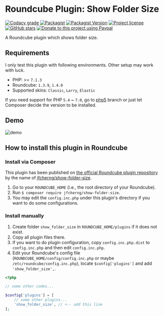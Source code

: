 # Roundcube Plugin: Show Folder Size

[![Codacy grade](https://img.shields.io/codacy/grade/3a7a07d2ed67434e8e8582ea4ec9867b/v6?style=flat-square)](https://app.codacy.com/project/jfcherng/roundcube-plugin-show-folder-size/dashboard)
[![Packagist](https://img.shields.io/packagist/dt/jfcherng/show-folder-size?style=flat-square)](https://packagist.org/packages/jfcherng/show-folder-size)
[![Packagist Version](https://img.shields.io/packagist/v/jfcherng/show-folder-size?style=flat-square)](https://packagist.org/packages/jfcherng/show-folder-size)
[![Project license](https://img.shields.io/github/license/jfcherng/roundcube-plugin-show-folder-size?style=flat-square)](https://github.com/jfcherng/roundcube-plugin-show-folder-size/blob/v6/LICENSE)
[![GitHub stars](https://img.shields.io/github/stars/jfcherng/roundcube-plugin-show-folder-size?style=flat-square&logo=github)](https://github.com/jfcherng/roundcube-plugin-show-folder-size/stargazers)
[![Donate to this project using Paypal](https://img.shields.io/badge/paypal-donate-blue.svg?style=flat-square&logo=paypal)](https://www.paypal.me/jfcherng/5usd)

A Roundcube plugin which shows folder size.


## Requirements

I only test this plugin with following environments. Other setup may work with luck.

- PHP: >= `7.1.3`
- Roundcube: `1.3.9`, `1.4.0`
- Supported skins: `Classic`, `Larry`, `Elastic`

If you need support for PHP `5.4` ~ `7.0`, go to
[php5](https://github.com/jfcherng/roundcube-plugin-show-folder-size/tree/php5)
branch or just let Composer decide the version to be installed.


## Demo

![demo](https://raw.githubusercontent.com/jfcherng/roundcube-show-folder-size-plugin/master/docs/screenshot/demo.png)


## How to install this plugin in Roundcube


### Install via Composer

This plugin has been published on [the official Roundcube plugin repository](https://plugins.roundcube.net) by the name of [jfcherng/show-folder-size](https://plugins.roundcube.net/packages/jfcherng/show-folder-size).

1. Go to your `ROUNDCUBE_HOME` (i.e., the root directory of your Roundcube).
2. Run `$ composer require jfcherng/show-folder-size`.
3. You may edit the `config.inc.php` under this plugin's directory if you want to do some configurations.


### Install manually

1. Create folder `show_folder_size` in `ROUNDCUBE_HOME/plugins` if it does not exist.
2. Copy all plugin files there.
3. If you want to do plugin configuration, copy `config.inc.php.dist` to `config.inc.php` and then edit `config.inc.php`.
4. Edit your Roundcube's config file (`ROUNDCUBE_HOME/config/config.inc.php` or maybe `/etc/roundcube/config.inc.php`), locate `$config['plugins']` and add `'show_folder_size',`.

```php
<?php

// some other codes...

$config['plugins'] = [
    // some other plugins...
    'show_folder_size', // <-- add this line
];
```
